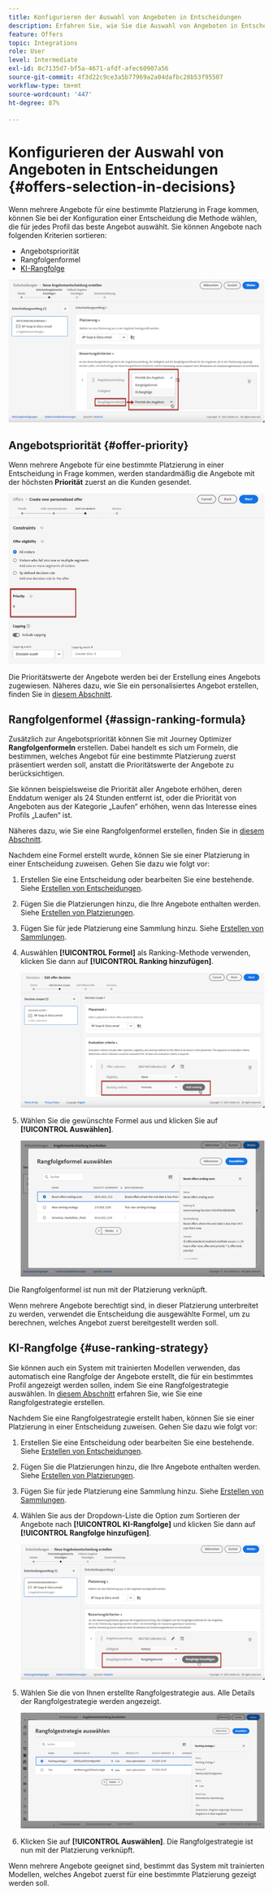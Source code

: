 ```yaml
---
title: Konfigurieren der Auswahl von Angeboten in Entscheidungen
description: Erfahren Sie, wie Sie die Auswahl von Angeboten in Entscheidungen verwalten
feature: Offers
topic: Integrations
role: User
level: Intermediate
exl-id: 8c7135d7-bf5a-4671-afdf-afec60907a56
source-git-commit: 4f3d22c9ce3a5b77969a2a04dafbc28b53f95507
workflow-type: tm+mt
source-wordcount: '447'
ht-degree: 87%

---
```


# Konfigurieren der Auswahl von Angeboten in Entscheidungen {#offers-selection-in-decisions}

Wenn mehrere Angebote für eine bestimmte Platzierung in Frage kommen, können Sie bei der Konfiguration einer Entscheidung die Methode wählen, die für jedes Profil das beste Angebot auswählt. Sie können Angebote nach folgenden Kriterien sortieren:
* Angebotspriorität
* Rangfolgenformel
* [KI-Rangfolge](#use-ranking-strategy)

![](../assets/offer-rank-by.png)

## Angebotspriorität {#offer-priority}

Wenn mehrere Angebote für eine bestimmte Platzierung in einer Entscheidung in Frage kommen, werden standardmäßig die Angebote mit der höchsten **Priorität** zuerst an die Kunden gesendet.

![](../assets/offer-priority.png)

Die Prioritätswerte der Angebote werden bei der Erstellung eines Angebots zugewiesen. Näheres dazu, wie Sie ein personalisiertes Angebot erstellen, finden Sie in [diesem Abschnitt](../offer-library/creating-personalized-offers.md).

## Rangfolgenformel {#assign-ranking-formula}

Zusätzlich zur Angebotspriorität können Sie mit Journey Optimizer **Rangfolgenformeln** erstellen. Dabei handelt es sich um Formeln, die bestimmen, welches Angebot für eine bestimmte Platzierung zuerst präsentiert werden soll, anstatt die Prioritätswerte der Angebote zu berücksichtigen.

Sie können beispielsweise die Priorität aller Angebote erhöhen, deren Enddatum weniger als 24 Stunden entfernt ist, oder die Priorität von Angeboten aus der Kategorie „Laufen“ erhöhen, wenn das Interesse eines Profils „Laufen“ ist.

Näheres dazu, wie Sie eine Rangfolgenformel erstellen, finden Sie in [diesem Abschnitt](../ranking/create-ranking-formulas.md).

Nachdem eine Formel erstellt wurde, können Sie sie einer Platzierung in einer Entscheidung zuweisen. Gehen Sie dazu wie folgt vor:

1. Erstellen Sie eine Entscheidung oder bearbeiten Sie eine bestehende. Siehe [Erstellen von Entscheidungen](../offer-activities/create-offer-activities.md).

1. Fügen Sie die Platzierungen hinzu, die Ihre Angebote enthalten werden. Siehe [Erstellen von Platzierungen](../offer-library/creating-placements.md).

1. Fügen Sie für jede Platzierung eine Sammlung hinzu. Siehe [Erstellen von Sammlungen](../offer-library/creating-collections.md).

1. Auswählen **[!UICONTROL Formel]** als Ranking-Methode verwenden, klicken Sie dann auf **[!UICONTROL Ranking hinzufügen]**.

   ![](../assets/offer-activity-ranking.png)

1. Wählen Sie die gewünschte Formel aus und klicken Sie auf **[!UICONTROL Auswählen]**.

   ![](../assets/ranking-selection.png)

Die Rangfolgenformel ist nun mit der Platzierung verknüpft.

Wenn mehrere Angebote berechtigt sind, in dieser Platzierung unterbreitet zu werden, verwendet die Entscheidung die ausgewählte Formel, um zu berechnen, welches Angebot zuerst bereitgestellt werden soll.

## KI-Rangfolge {#use-ranking-strategy}

<!--If you are an [Adobe Experience Platform](https://experienceleague.adobe.com/docs/experience-platform/landing/home.html){target="_blank"} user leveraging the **Offer Decisioning** application service,-->

Sie können auch ein System mit trainierten Modellen verwenden, das automatisch eine Rangfolge der Angebote erstellt, die für ein bestimmtes Profil angezeigt werden sollen, indem Sie eine Rangfolgestrategie auswählen. In [diesem Abschnitt](../ranking/create-ranking-strategies.md) erfahren Sie, wie Sie eine Rangfolgestrategie erstellen.

Nachdem Sie eine Rangfolgestrategie erstellt haben, können Sie sie einer Platzierung in einer Entscheidung zuweisen. Gehen Sie dazu wie folgt vor:

1. Erstellen Sie eine Entscheidung oder bearbeiten Sie eine bestehende. Siehe [Erstellen von Entscheidungen](../offer-activities/create-offer-activities.md).

1. Fügen Sie die Platzierungen hinzu, die Ihre Angebote enthalten werden. Siehe [Erstellen von Platzierungen](../offer-library/creating-placements.md).

1. Fügen Sie für jede Platzierung eine Sammlung hinzu. Siehe [Erstellen von Sammlungen](../offer-library/creating-collections.md).

1. Wählen Sie aus der Dropdown-Liste die Option zum Sortieren der Angebote nach **[!UICONTROL KI-Rangfolge]** und klicken Sie dann auf **[!UICONTROL Rangfolge hinzufügen]**.


   ![](../assets/ranking-selection-ai-ranking.png)

1. Wählen Sie die von Ihnen erstellte Rangfolgestrategie aus. Alle Details der Rangfolgestrategie werden angezeigt.

   ![](../assets/ranking-selection-ai-ranking-selected.png)

1. Klicken Sie auf **[!UICONTROL Auswählen]**. Die Rangfolgestrategie ist nun mit der Platzierung verknüpft.

Wenn mehrere Angebote geeignet sind, bestimmt das System mit trainierten Modellen, welches Angebot zuerst für eine bestimmte Platzierung gezeigt werden soll.

